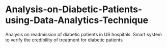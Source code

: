 # Analysis-on-Diabetic-Patients-using-Data-Analytics-Technique
Analysis on readmission of diabetic patients in US hospitals. 
Smart system to verify the credibility of treatment for diabetic patients
